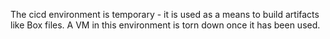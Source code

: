 The cicd environment is temporary - it is used as a means to build artifacts like Box files.
A VM in this environment is torn down once it has been used.
